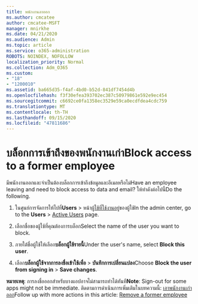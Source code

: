 ```yaml
---
title: พนักงานลาออก
ms.author: cmcatee
author: cmcatee-MSFT
manager: mnirkhe
ms.date: 04/21/2020
ms.audience: Admin
ms.topic: article
ms.service: o365-administration
ROBOTS: NOINDEX, NOFOLLOW
localization_priority: Normal
ms.collection: Adm_O365
ms.custom:
- "18"
- "1200010"
ms.assetid: ba665d35-f4af-4bd0-b52d-841df7454d4b
ms.openlocfilehash: f3f30efea393702ec387c50979861e592e9ec454
ms.sourcegitcommit: c6692ce0fa1358ec3529e59ca0ecdfdea4cdc759
ms.translationtype: MT
ms.contentlocale: th-TH
ms.lasthandoff: 09/15/2020
ms.locfileid: "47811686"
---
```

# <a name="block-access-to-a-former-employee"></a><span data-ttu-id="7ace3-102">บล็อกการเข้าถึงของพนักงานเก่า</span><span class="sxs-lookup"><span data-stu-id="7ace3-102">Block access to a former employee</span></span>

<span data-ttu-id="7ace3-103">มีพนักงานออกและจำเป็นต้องบล็อกการเข้าถึงข้อมูลและอีเมลหรือไม่</span><span class="sxs-lookup"><span data-stu-id="7ace3-103">Have an employee leaving and need to block access to data and email?</span></span> <span data-ttu-id="7ace3-104">ให้ทำดังต่อไปนี้</span><span class="sxs-lookup"><span data-stu-id="7ace3-104">Do the following.</span></span>
  
1. <span data-ttu-id="7ace3-105">ในศูนย์การจัดการให้ไปที่**Users** \> หน้า[ผู้ใช้ที่ใช้งานอยู่](https://go.microsoft.com/fwlink/p/?linkid=834822)ของผู้ใช้</span><span class="sxs-lookup"><span data-stu-id="7ace3-105">In the admin center, go to the **Users** \> [Active Users](https://go.microsoft.com/fwlink/p/?linkid=834822) page.</span></span>

2. <span data-ttu-id="7ace3-106">เลือกชื่อของผู้ใช้ที่คุณต้องการบล็อก</span><span class="sxs-lookup"><span data-stu-id="7ace3-106">Select the name of the user you want to block.</span></span>

3. <span data-ttu-id="7ace3-107">ภายใต้ชื่อผู้ใช้ให้เลือก**บล็อกผู้ใช้รายนี้**</span><span class="sxs-lookup"><span data-stu-id="7ace3-107">Under the user's name, select **Block this user**.</span></span>

4. <span data-ttu-id="7ace3-108">เลือก**บล็อกผู้ใช้จากการลงชื่อเข้าใช้เพื่อ** \> **บันทึกการเปลี่ยนแปลง**</span><span class="sxs-lookup"><span data-stu-id="7ace3-108">Choose **Block the user from signing in** \> **Save changes**.</span></span>

<span data-ttu-id="7ace3-109">**หมายเหตุ**: การลงชื่อออกสำหรับบางแอปอาจไม่สามารถทำได้ทันที</span><span class="sxs-lookup"><span data-stu-id="7ace3-109">**Note**: Sign-out for some apps might not be immediate.</span></span> <span data-ttu-id="7ace3-110">ติดตามการดำเนินการเพิ่มเติมในบทความนี้: [เอาพนักงานเก่าออก](https://docs.microsoft.com/microsoft-365/admin/add-users/remove-former-employee)</span><span class="sxs-lookup"><span data-stu-id="7ace3-110">Follow up with more actions in this article: [Remove a former employee](https://docs.microsoft.com/microsoft-365/admin/add-users/remove-former-employee)</span></span>